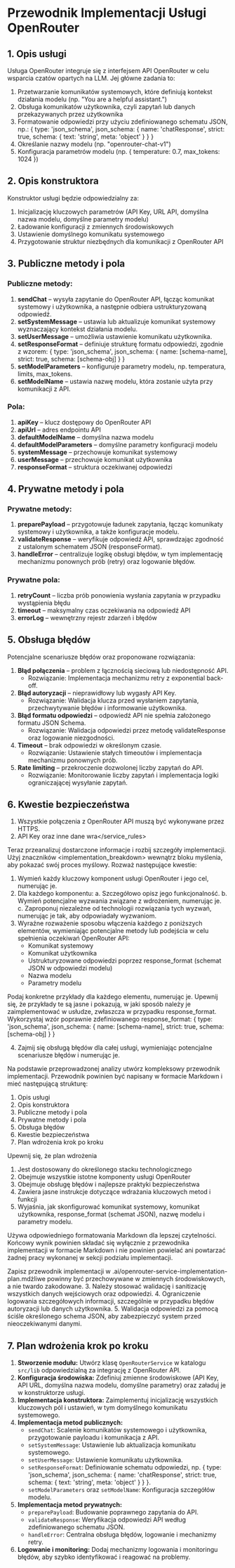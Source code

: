 # Przewodnik Implementacji Usługi OpenRouter

## 1. Opis usługi

Usługa OpenRouter integruje się z interfejsem API OpenRouter w celu wsparcia czatów opartych na LLM. Jej główne zadania to:

1. Przetwarzanie komunikatów systemowych, które definiują kontekst działania modelu (np. "You are a helpful assistant.")
2. Obsługa komunikatów użytkownika, czyli zapytań lub danych przekazywanych przez użytkownika
3. Formatowanie odpowiedzi przy użyciu zdefiniowanego schematu JSON, np.:
   { type: 'json_schema', json_schema: { name: 'chatResponse', strict: true, schema: { text: 'string', meta: 'object' } } }
4. Określanie nazwy modelu (np. "openrouter-chat-v1")
5. Konfiguracja parametrów modelu (np. { temperature: 0.7, max_tokens: 1024 })

## 2. Opis konstruktora

Konstruktor usługi będzie odpowiedzialny za:

1. Inicjalizację kluczowych parametrów (API Key, URL API, domyślna nazwa modelu, domyślne parametry modelu)
2. Ładowanie konfiguracji z zmiennych środowiskowych
3. Ustawienie domyślnego komunikatu systemowego
4. Przygotowanie struktur niezbędnych dla komunikacji z OpenRouter API

## 3. Publiczne metody i pola

### Publiczne metody:

1. **sendChat** – wysyła zapytanie do OpenRouter API, łącząc komunikat systemowy i użytkownika, a następnie odbiera ustrukturyzowaną odpowiedź.
2. **setSystemMessage** – ustawia lub aktualizuje komunikat systemowy wyznaczający kontekst działania modelu.
3. **setUserMessage** – umożliwia ustawienie komunikatu użytkownika.
4. **setResponseFormat** – definiuje strukturę formatu odpowiedzi, zgodnie z wzorem:
   { type: 'json_schema', json_schema: { name: [schema-name], strict: true, schema: [schema-obj] } }
5. **setModelParameters** – konfiguruje parametry modelu, np. temperatura, limits, max_tokens.
6. **setModelName** – ustawia nazwę modelu, która zostanie użyta przy komunikacji z API.

### Pola:

1. **apiKey** – klucz dostępowy do OpenRouter API
2. **apiUrl** – adres endpointu API
3. **defaultModelName** – domyślna nazwa modelu
4. **defaultModelParameters** – domyślne parametry konfiguracji modelu
5. **systemMessage** – przechowuje komunikat systemowy
6. **userMessage** – przechowuje komunikat użytkownika
7. **responseFormat** – struktura oczekiwanej odpowiedzi

## 4. Prywatne metody i pola

### Prywatne metody:

1. **preparePayload** – przygotowuje ładunek zapytania, łącząc komunikaty systemowy i użytkownika, a także konfiguracje modelu.
2. **validateResponse** – weryfikuje odpowiedź API, sprawdzając zgodność z ustalonym schematem JSON (responseFormat).
3. **handleError** – centralizuje logikę obsługi błędów, w tym implementację mechanizmu ponownych prób (retry) oraz logowanie błędów.

### Prywatne pola:

1. **retryCount** – liczba prób ponowienia wysłania zapytania w przypadku wystąpienia błędu
2. **timeout** – maksymalny czas oczekiwania na odpowiedź API
3. **errorLog** – wewnętrzny rejestr zdarzeń i błędów

## 5. Obsługa błędów

Potencjalne scenariusze błędów oraz proponowane rozwiązania:

1. **Błąd połączenia** – problem z łącznością sieciową lub niedostępność API.
   - Rozwiązanie: Implementacja mechanizmu retry z exponential back-off.
2. **Błąd autoryzacji** – nieprawidłowy lub wygasły API Key.
   - Rozwiązanie: Walidacja klucza przed wysłaniem zapytania, przechwytywanie błędów i informowanie użytkownika.
3. **Błąd formatu odpowiedzi** – odpowiedź API nie spełnia założonego formatu JSON Schema.
   - Rozwiązanie: Walidacja odpowiedzi przez metodę validateResponse oraz logowanie niezgodności.
4. **Timeout** – brak odpowiedzi w określonym czasie.
   - Rozwiązanie: Ustawienie stałych timeoutów i implementacja mechanizmu ponownych prób.
5. **Rate limiting** – przekroczenie dozwolonej liczby zapytań do API.
   - Rozwiązanie: Monitorowanie liczby zapytań i implementacja logiki ograniczającej wysyłanie zapytań.

## 6. Kwestie bezpieczeństwa

1. Wszystkie połączenia z OpenRouter API muszą być wykonywane przez HTTPS.
2. API Key oraz inne dane wra</service_rules>

Teraz przeanalizuj dostarczone informacje i rozbij szczegóły implementacji. Użyj znaczników <implementation_breakdown> wewnątrz bloku myślenia, aby pokazać swój proces myślowy. Rozważ następujące kwestie:

1. Wymień każdy kluczowy komponent usługi OpenRouter i jego cel, numerując je.
2. Dla każdego komponentu:
   a. Szczegółowo opisz jego funkcjonalność.
   b. Wymień potencjalne wyzwania związane z wdrożeniem, numerując je.
   c. Zaproponuj niezależne od technologii rozwiązania tych wyzwań, numerując je tak, aby odpowiadały wyzwaniom.
3. Wyraźne rozważenie sposobu włączenia każdego z poniższych elementów, wymieniając potencjalne metody lub podejścia w celu spełnienia oczekiwań OpenRouter API:
   - Komunikat systemowy
   - Komunikat użytkownika
   - Ustrukturyzowane odpowiedzi poprzez response_format (schemat JSON w odpowiedzi modelu)
   - Nazwa modelu
   - Parametry modelu

Podaj konkretne przykłady dla każdego elementu, numerując je. Upewnij się, że przykłady te są jasne i pokazują, w jaki sposób należy je zaimplementować w usłudze, zwłaszcza w przypadku response_format. Wykorzystaj wzór poprawnie zdefiniowanego response_format: { type: 'json_schema', json_schema: { name: [schema-name], strict: true, schema: [schema-obj] } }

4. Zajmij się obsługą błędów dla całej usługi, wymieniając potencjalne scenariusze błędów i numerując je.

Na podstawie przeprowadzonej analizy utwórz kompleksowy przewodnik implementacji. Przewodnik powinien być napisany w formacie Markdown i mieć następującą strukturę:

1. Opis usługi
2. Opis konstruktora
3. Publiczne metody i pola
4. Prywatne metody i pola
5. Obsługa błędów
6. Kwestie bezpieczeństwa
7. Plan wdrożenia krok po kroku

Upewnij się, że plan wdrożenia

1. Jest dostosowany do określonego stacku technologicznego
2. Obejmuje wszystkie istotne komponenty usługi OpenRouter
3. Obejmuje obsługę błędów i najlepsze praktyki bezpieczeństwa
4. Zawiera jasne instrukcje dotyczące wdrażania kluczowych metod i funkcji
5. Wyjaśnia, jak skonfigurować komunikat systemowy, komunikat użytkownika, response_format (schemat JSON), nazwę modelu i parametry modelu.

Używa odpowiedniego formatowania Markdown dla lepszej czytelności. Końcowy wynik powinien składać się wyłącznie z przewodnika implementacji w formacie Markdown i nie powinien powielać ani powtarzać żadnej pracy wykonanej w sekcji podziału implementacji.

Zapisz przewodnik implementacji w .ai/openrouter-service-implementation-plan.mdżliwe powinny być przechowywane w zmiennych środowiskowych, a nie twardo zakodowane. 3. Należy stosować walidację i sanitizację wszystkich danych wejściowych oraz odpowiedzi. 4. Ograniczenie logowania szczegółowych informacji, szczególnie w przypadku błędów autoryzacji lub danych użytkownika. 5. Walidacja odpowiedzi za pomocą ściśle określonego schema JSON, aby zabezpieczyć system przed nieoczekiwanymi danymi.

## 7. Plan wdrożenia krok po kroku

1. **Stworzenie modułu:** Utwórz klasę `OpenRouterService` w katalogu `src/lib` odpowiedzialną za integrację z OpenRouter API.
2. **Konfiguracja środowiska:** Zdefiniuj zmienne środowiskowe (API Key, API URL, domyślna nazwa modelu, domyślne parametry) oraz załaduj je w konstruktorze usługi.
3. **Implementacja konstruktora:** Zaimplementuj inicjalizację wszystkich kluczowych pól i ustawień, w tym domyślnego komunikatu systemowego.
4. **Implementacja metod publicznych:**
   - `sendChat`: Scalenie komunikatów systemowego i użytkownika, przygotowanie payloadu i komunikacja z API.
   - `setSystemMessage`: Ustawienie lub aktualizacja komunikatu systemowego.
   - `setUserMessage`: Ustawienie komunikatu użytkownika.
   - `setResponseFormat`: Definiowanie schematu odpowiedzi, np. { type: 'json_schema', json_schema: { name: 'chatResponse', strict: true, schema: { text: 'string', meta: 'object' } } }.
   - `setModelParameters` oraz `setModelName`: Konfiguracja szczegółów modelu.
5. **Implementacja metod prywatnych:**
   - `preparePayload`: Budowanie poprawnego zapytania do API.
   - `validateResponse`: Weryfikacja odpowiedzi API według zdefiniowanego schematu JSON.
   - `handleError`: Centralna obsługa błędów, logowanie i mechanizmy retry.
6. **Logowanie i monitoring:** Dodaj mechanizmy logowania i monitoringu błędów, aby szybko identyfikować i reagować na problemy.
